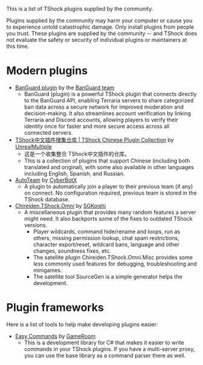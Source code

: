 This is a list of TShock plugins supplied by the community.

Plugins supplied by the community may harm your computer or cause you to experience untold catastrophic damage. Only install plugins from people you trust. These plugins are supplied by the community -- and TShock does not evaluate the safety or security of individual plugins or maintainers at this time.

<!-- Plugin authors: Please link to your GitHub repositories or other source code repositories. Do not link to direct DLL downloads. From your source code repository or plugin page, please direct users to your trusted downloads. -->

# Modern plugins
* [BanGuard plugin](https://github.com/BanGuard-TShock/plugin) by the [BanGuard team](https://github.com/BanGuard-TShock)
  * BanGuard (plugin) is a powerful TShock plugin that connects directly to the BanGuard API, enabling Terraria servers to share categorized ban data across a secure network for improved moderation and decision-making. It also streamlines account verification by linking Terraria and Discord accounts, allowing players to verify their identity once for faster and more secure access across all connected servers.
* [TShock中文插件搜集仓库 | TShock Chinese Plugin Collection](https://github.com/UnrealMultiple/TShockPlugin) by [UnrealMultiple](https://github.com/UnrealMultiple)
  * 这是一个收集整合 TShock中文插件的仓库。
  * This is a collection of plugins that support Chinese (including both translated and original), with some also available in other languages including English, Spanish, and Russian.
* [AutoTeam](https://github.com/CyberBotX/TShock_AutoTeam) by [CyberBotX](https://github.com/CyberBotX)
  * A plugin to automatically join a player to their previous team (if any) on connect. No configuration required, previous team is stored in the TShock database.
* [Chireiden.TShock.Omni](https://github.com/sgkoishi/yaaiomni) by [SGKoishi](https://github.com/sgkoishi)
  * A miscellaneous plugin that provides many random features a server might need. It also backports some of the fixes to outdated TShock versions.
    * Player wildcards, command hide/rename and loops, run as others, missing permission lookup, chat spam restrictions, character export/reset, wildcard bans, language and other changes, soundness fixes, etc.
    * The satellite plugin Chireiden.TShock.Omni.Misc provides some less commonly used features for debugging, troubleshooting and minigames.
    * The satellite tool SourceGen is a simple generator helps the development.

# Plugin frameworks

Here is a list of tools to help make developing plugins easier:

* [Easy Commands](https://github.com/ZakFahey/easy-commands-tshock) by [GameRoom](/ZakFahey)
  * This is a development library for C# that makes it easier to write commands in your TShock plugins. If you have a multi-server proxy, you can use the base library as a command parser there as well.